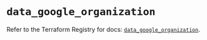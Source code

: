 # `data_google_organization`

Refer to the Terraform Registry for docs: [`data_google_organization`](https://registry.terraform.io/providers/hashicorp/google/6.24.0/docs/data-sources/organization).
